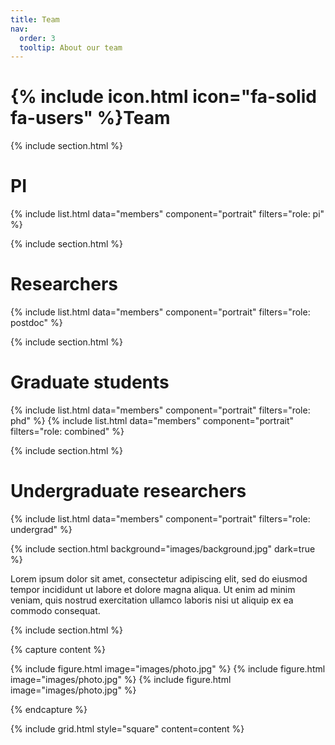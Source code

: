 ```yaml
---
title: Team
nav:
  order: 3
  tooltip: About our team
---
```


# {% include icon.html icon="fa-solid fa-users" %}Team


{% include section.html %}
# PI
{% include list.html data="members" component="portrait" filters="role: pi" %}

{% include section.html %}

# Researchers
{% include list.html data="members" component="portrait" filters="role: postdoc" %}

{% include section.html %}

# Graduate students
{% include list.html data="members" component="portrait" filters="role: phd" %}
{% include list.html data="members" component="portrait" filters="role: combined" %}

{% include section.html %}

# Undergraduate researchers
{% include list.html data="members" component="portrait" filters="role: undergrad" %}


{% include section.html background="images/background.jpg" dark=true %}

Lorem ipsum dolor sit amet, consectetur adipiscing elit, sed do eiusmod tempor
incididunt ut labore et dolore magna aliqua. Ut enim ad minim veniam, quis
nostrud exercitation ullamco laboris nisi ut aliquip ex ea commodo consequat.

{% include section.html %}

{% capture content %}

{% include figure.html image="images/photo.jpg" %}
{% include figure.html image="images/photo.jpg" %}
{% include figure.html image="images/photo.jpg" %}

{% endcapture %}

{% include grid.html style="square" content=content %}

